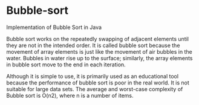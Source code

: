 # Bubble-sort
Implementation of Bubble Sort in Java

Bubble sort works on the repeatedly swapping of adjacent elements until they are not in the intended order. 
It is called bubble sort because the movement of array elements is just like the movement of air bubbles in the water. 
Bubbles in water rise up to the surface; similarly, the array elements in bubble sort move to the end in each iteration.

Although it is simple to use, it is primarily used as an educational tool because the performance of bubble sort is poor 
in the real world. It is not suitable for large data sets. The average and worst-case complexity of Bubble sort is O(n2), 
where n is a number of items.
